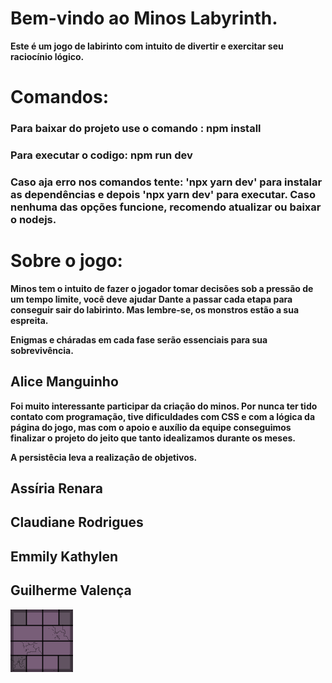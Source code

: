 <h1> Bem-vindo ao Minos Labyrinth. </h1>

<p> Este é um jogo de labirinto com intuito de divertir e exercitar seu raciocínio lógico. </p>

<h1> Comandos: </h1>

<h3> Para baixar do projeto use o comando : npm install </h3>
<h3> Para executar o codigo: npm run dev </h3>
<h3> Caso aja erro nos comandos tente: 'npx yarn dev' para instalar as dependências e depois 'npx yarn dev' para executar. Caso nenhuma das opções funcione, recomendo atualizar ou baixar o nodejs.

<h1> Sobre o jogo: </h1>
<p> Minos tem o intuito de fazer o jogador tomar decisões sob a pressão de um tempo limite, você deve ajudar Dante a passar cada etapa para conseguir sair do labirinto. Mas lembre-se, os monstros estão a sua espreita. </p>
<p> Enigmas e cháradas em cada fase serão essenciais para sua sobrevivência. </p>

<h2> Alice Manguinho </h2>

<p> Foi muito interessante participar da criação do minos. Por nunca ter tido contato com programação, tive dificuldades com CSS e com a lógica da página do jogo, mas com o apoio e auxílio da equipe conseguimos finalizar o projeto do jeito que tanto idealizamos durante os meses. </p>
<p> A persistêcia leva a realizaçâo de objetivos. </p>

<h2> Assíria Renara </h2> 



<h2> Claudiane Rodrigues </h2>



<h2> Emmily Kathylen </h2>



<h2> Guilherme Valença </h2>

<img src='/public/css/imagens/chao1.png' alt='qualquercoisa'>

<style> 

h1{
    font-size: 30px:
}

p{
    font-weight: bolder;
}
</style>